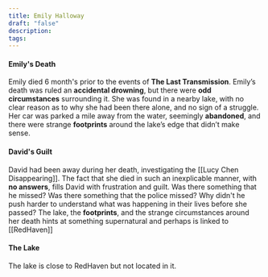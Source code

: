 ```yaml
---
title: Emily Halloway
draft: "false"
description: 
tags:
---
```



#### **Emily's Death**
Emily died 6 month's prior to the events of **The Last Transmission**. Emily’s death was ruled an **accidental drowning**, but there were **odd circumstances** surrounding it. She was found in a nearby lake, with no clear reason as to why she had been there alone, and no sign of a struggle. Her car was parked a mile away from the water, seemingly **abandoned**, and there were strange **footprints** around the lake’s edge that didn’t make sense.


#### **David's Guilt**
David had been away during her death, investigating the [[Lucy Chen Disappearing]]. The fact that she died in such an inexplicable manner, with **no answers**, fills David with frustration and guilt. Was there something that he missed? Was there something that the police missed? Why didn't he push harder to understand what was happening in their lives before she passed? The lake, the **footprints**, and the strange circumstances around her death hints at something supernatural and perhaps is linked to [[RedHaven]]

#### **The Lake**
The lake is close to RedHaven but not located in it.